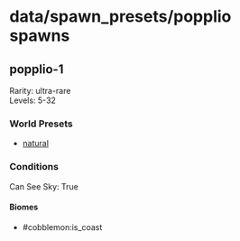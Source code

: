 # data/spawn_presets/popplio spawns  
  
## popplio-1  
Rarity: ultra-rare  
Levels: 5-32  
  
### World Presets  
* [natural](/data/world_presets/natural.md)  
  
### Conditions  
Can See Sky: True  
  
#### Biomes  
  * #cobblemon:is_coast
  
